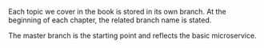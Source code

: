 Each topic we cover in the book is stored in its own branch. At the beginning of each chapter, the related branch name is stated.

The master branch is the starting point and reflects the basic microservice.
